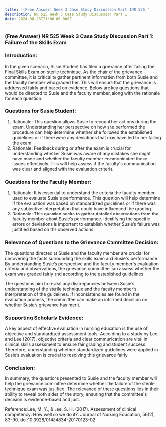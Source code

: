 ```yaml
---
title: '(Free Answer) Week 3 Case Study Discussion Part 1NR 525 '
description: NR 525 Week 3 Case Study Discussion Part 1
date: 2024-08-26T21:00:00.000Z
---
```


### (Free Answer) NR 525 Week 3 Case Study Discussion Part 1: Failure of the Skills Exam

### Introduction:

In the given scenario, Susie Student has filed a grievance after failing the Final Skills Exam on sterile technique. As the chair of the grievance committee, it is critical to gather pertinent information from both Susie and the faculty member who graded her. This will ensure that the grievance is addressed fairly and based on evidence. Below are key questions that would be directed to Susie and the faculty member, along with the rationale for each question.

### Questions for Susie Student:

1. Rationale: This question allows Susie to recount her actions during the exam. Understanding her perspective on how she performed the procedure can help determine whether she followed the established guidelines or if there were any deviations that may have led to her failing the exam.
2. Rationale: Feedback during or after the exam is crucial for understanding whether Susie was aware of any mistakes she might have made and whether the faculty member communicated these issues effectively. This will help assess if the faculty's communication was clear and aligned with the evaluation criteria.

### Questions for the Faculty Member:

1. Rationale: It is essential to understand the criteria the faculty member used to evaluate Susie's performance. This question will help determine if the evaluation was based on standardized guidelines or if there was any subjective interpretation that could have influenced the grading.
2. Rationale: This question seeks to gather detailed observations from the faculty member about Susie’s performance. Identifying the specific errors or deviations is important to establish whether Susie’s failure was justified based on the observed actions.

### Relevance of Questions to the Grievance Committee Decision:

The questions directed at Susie and the faculty member are crucial for uncovering the facts surrounding the skills exam and Susie's performance. By understanding Susie's perspective and the faculty member's evaluation criteria and observations, the grievance committee can assess whether the exam was graded fairly and according to the established guidelines.

The questions aim to reveal any discrepancies between Susie’s understanding of the sterile technique and the faculty member’s interpretation of the guidelines. If inconsistencies are found in the evaluation process, the committee can make an informed decision on whether Susie’s grievance has merit.

### Supporting Scholarly Evidence:

A key aspect of effective evaluation in nursing education is the use of objective and standardized assessment tools. According to a study by Lee and Lee (2017), objective criteria and clear communication are vital in clinical skills assessment to ensure fair grading and student success. Therefore, understanding whether standardized guidelines were applied in Susie’s evaluation is crucial to resolving this grievance fairly.

### Conclusion:

In summary, the questions presented to Susie and the faculty member will help the grievance committee determine whether the failure of the sterile technique exam was justified. The relevance of these questions lies in their ability to reveal both sides of the story, ensuring that the committee's decision is evidence-based and just.

Reference:Lee, M. Y., & Lee, S. H. (2017). Assessment of clinical competency: How well do we do it?. Journal of Nursing Education, 56(2), 83-90. doi:10.3928/01484834-20170123-02

